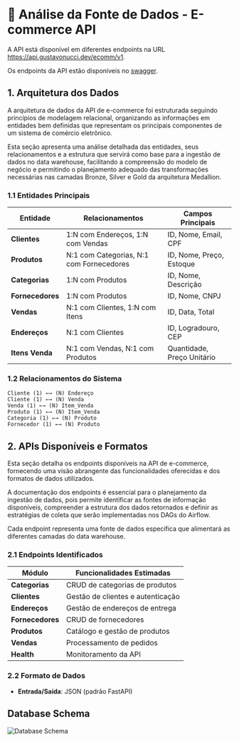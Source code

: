 # 📁 Análise da Fonte de Dados - E-commerce API

A API está disponível em diferentes endpoints na URL <https://api.gustavonucci.dev/ecomm/v1>.

Os endpoints da API estão disponíveis no [swagger](https://api.gustavonucci.dev/docs).

## 1. Arquitetura dos Dados

A arquitetura de dados da API de e-commerce foi estruturada seguindo princípios de modelagem relacional, organizando as informações em entidades bem definidas que representam os principais componentes de um sistema de comércio eletrônico.

Esta seção apresenta uma análise detalhada das entidades, seus relacionamentos e a estrutura que servirá como base para a ingestão de dados no data warehouse, facilitando a compreensão do modelo de negócio e permitindo o planejamento adequado das transformações necessárias nas camadas Bronze, Silver e Gold da arquitetura Medallion.

### 1.1 Entidades Principais

| Entidade         | Relacionamentos                          | Campos Principais          |
| ---------------- | ---------------------------------------- | -------------------------- |
| **Clientes**     | 1:N com Endereços, 1:N com Vendas        | ID, Nome, Email, CPF       |
| **Produtos**     | N:1 com Categorias, N:1 com Fornecedores | ID, Nome, Preço, Estoque   |
| **Categorias**   | 1:N com Produtos                         | ID, Nome, Descrição        |
| **Fornecedores** | 1:N com Produtos                         | ID, Nome, CNPJ             |
| **Vendas**       | N:1 com Clientes, 1:N com Itens          | ID, Data, Total            |
| **Endereços**    | N:1 com Clientes                         | ID, Logradouro, CEP        |
| **Itens Venda**  | N:1 com Vendas, N:1 com Produtos         | Quantidade, Preço Unitário |

### 1.2 Relacionamentos do Sistema

```text
Cliente (1) ←→ (N) Endereço
Cliente (1) ←→ (N) Venda
Venda (1) ←→ (N) Item_Venda
Produto (1) ←→ (N) Item_Venda
Categoria (1) ←→ (N) Produto
Fornecedor (1) ←→ (N) Produto
```

## 2. APIs Disponíveis e Formatos

Esta seção detalha os endpoints disponíveis na API de e-commerce, fornecendo uma visão abrangente das funcionalidades oferecidas e dos formatos de dados utilizados.

A documentação dos endpoints é essencial para o planejamento da ingestão de dados, pois permite identificar as fontes de informação disponíveis, compreender a estrutura dos dados retornados e definir as estratégias de coleta que serão implementadas nos DAGs do Airflow. 

Cada endpoint representa uma fonte de dados específica que alimentará as diferentes camadas do data warehouse.

### 2.1 Endpoints Identificados

| Módulo           | Funcionalidades Estimadas         |
| ---------------- | --------------------------------- |
| **Categorias**   | CRUD de categorias de produtos    |
| **Clientes**     | Gestão de clientes e autenticação |
| **Endereços**    | Gestão de endereços de entrega    |
| **Fornecedores** | CRUD de fornecedores              |
| **Produtos**     | Catálogo e gestão de produtos     |
| **Vendas**       | Processamento de pedidos          |
| **Health**       | Monitoramento da API              |

### 2.2 Formato de Dados

- **Entrada/Saída**: JSON (padrão FastAPI)

## Database Schema

![Database Schema](https://github.com/user-attachments/assets/92533b96-e8c2-4fb4-a735-d598061e8063)
